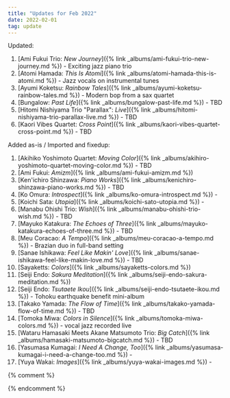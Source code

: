 ```yaml
---
title: "Updates for Feb 2022"
date: 2022-02-01
tag: update
---
```


Updated:

1. [Ami Fukui Trio: *New Journey*]({% link _albums/ami-fukui-trio-new-journey.md %}) - Exciting jazz piano trio
1. [Atomi Hamada: *This Is Atomi*]({% link _albums/atomi-hamada-this-is-atomi.md %}) - Jazz vocals on instrumental tunes
1. [Ayumi Koketsu: *Rainbow Tales*]({% link _albums/ayumi-koketsu-rainbow-tales.md %}) - Modern bop from a sax quartet
1. [Bungalow: *Past Life*]({% link _albums/bungalow-past-life.md %}) - TBD
1. [Hitomi Nishiyama Trio "Parallax": *Live*]({% link _albums/hitomi-nishiyama-trio-parallax-live.md %}) - TBD
1. [Kaori Vibes Quartet: *Cross Point*]({% link _albums/kaori-vibes-quartet-cross-point.md %}) - TBD

Added as-is / Imported and fixedup:

1. [Akihiko Yoshimoto Quartet: *Moving Color*]({% link _albums/akihiro-yoshimoto-quartet-moving-color.md %}) - TBD
1. [Ami Fukui: *Amizm*]({% link _albums/ami-fukui-amizm.md %})
1. [Ken'ichiro Shinzawa: *Piano Works*]({% link _albums/kenichiro-shinzawa-piano-works.md %}) - TBD
1. [Ko Omura: *Introspect*]({% link _albums/ko-omura-introspect.md %}) - 
1. [Koichi Sata: *Utopia*]({% link _albums/koichi-sato-utopia.md %}) - 
1. [Manabu Ohishi Trio: *Wish*]({% link _albums/manabu-ohishi-trio-wish.md %}) - TBD
1. [Mayuko Katakura: *The Echoes of Three*]({% link _albums/mayuko-katakura-echoes-of-three.md %}) - TBD
1. [Meu Coracao: *A Tempo*]({% link _albums/meu-coracao-a-tempo.md %}) - Brazian duo in full-band setting
1. [Sanae Ishikawa: *Feel Like Makin' Love*]({% link _albums/sanae-ishikawa-feel-like-makin-love.md %}) - TBD
1. [Sayaketts: *Colors*]({% link _albums/sayaketts-colors.md %})
1. [Seiji Endo: *Sakura Meditation*]({% link _albums/seiji-endo-sakura-meditation.md %})
1. [Seiji Endo: *Tsutaete Ikou*]({% link _albums/seiji-endo-tsutaete-ikou.md %}) - Tohoku earthquake benefit mini-album
1. [Takako Yamada: *The Flow of Time*]({% link _albums/takako-yamada-flow-of-time.md %}) - TBD
1. [Tomoka Miwa: *Colors in Silence*]({% link _albums/tomoka-miwa-colors.md %}) - vocal jazz recorded live
1. [Wataru Hamasaki Meets Akane Matsumoto Trio: *Big Catch*]({% link _albums/hamasaki-matsumoto-bigcatch.md %}) - TBD
1. [Yasumasa Kumagai: *I Need A Change, Too*]({% link _albums/yasumasa-kumagai-i-need-a-change-too.md %}) -
1. [Yuya Wakai: *Images*]({% link _albums/yuya-wakai-images.md %}) -


{% comment %}


{% endcomment %}